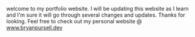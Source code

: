 welcome to my portfolio website.  I will be updating this website as I learn and I'm sure it will go through several changes and updates.  Thanks for looking.  Feel free to check out my personal website @ www.bryanpursell.dev
